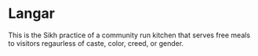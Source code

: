 # Langar

This is the Sikh practice of a community run kitchen that serves free meals to visitors regaurless of caste, color, creed, or gender.

